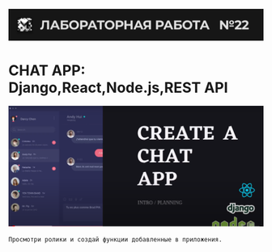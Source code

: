 ![alt MATE Programming Lab](https://github.com/MATE-Programming/Lab_logo/blob/main/lab_22.svg?raw=true)
# CHAT APP: Django,React,Node.js,REST API


![alt MATE Programming Lab](https://github.com/MATE-Programming/Lab_logo/blob/main/Chatapp/1.png?raw=true)

    Просмотри ролики и создай функции добавленные в приложения.
